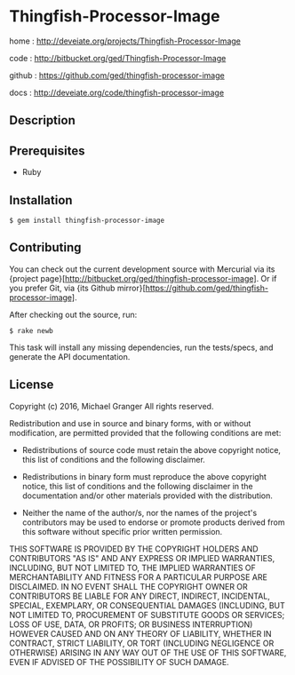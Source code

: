# Thingfish-Processor-Image

home
: http://deveiate.org/projects/Thingfish-Processor-Image

code
: http://bitbucket.org/ged/Thingfish-Processor-Image

github
: https://github.com/ged/thingfish-processor-image

docs
: http://deveiate.org/code/thingfish-processor-image


## Description




## Prerequisites

* Ruby


## Installation

    $ gem install thingfish-processor-image


## Contributing

You can check out the current development source with Mercurial via its
{project page}[http://bitbucket.org/ged/thingfish-processor-image]. Or if you prefer Git, via 
{its Github mirror}[https://github.com/ged/thingfish-processor-image].

After checking out the source, run:

    $ rake newb

This task will install any missing dependencies, run the tests/specs,
and generate the API documentation.


## License

Copyright (c) 2016, Michael Granger
All rights reserved.

Redistribution and use in source and binary forms, with or without
modification, are permitted provided that the following conditions are met:

* Redistributions of source code must retain the above copyright notice,
  this list of conditions and the following disclaimer.

* Redistributions in binary form must reproduce the above copyright notice,
  this list of conditions and the following disclaimer in the documentation
  and/or other materials provided with the distribution.

* Neither the name of the author/s, nor the names of the project's
  contributors may be used to endorse or promote products derived from this
  software without specific prior written permission.

THIS SOFTWARE IS PROVIDED BY THE COPYRIGHT HOLDERS AND CONTRIBUTORS "AS IS"
AND ANY EXPRESS OR IMPLIED WARRANTIES, INCLUDING, BUT NOT LIMITED TO, THE
IMPLIED WARRANTIES OF MERCHANTABILITY AND FITNESS FOR A PARTICULAR PURPOSE ARE
DISCLAIMED. IN NO EVENT SHALL THE COPYRIGHT OWNER OR CONTRIBUTORS BE LIABLE
FOR ANY DIRECT, INDIRECT, INCIDENTAL, SPECIAL, EXEMPLARY, OR CONSEQUENTIAL
DAMAGES (INCLUDING, BUT NOT LIMITED TO, PROCUREMENT OF SUBSTITUTE GOODS OR
SERVICES; LOSS OF USE, DATA, OR PROFITS; OR BUSINESS INTERRUPTION) HOWEVER
CAUSED AND ON ANY THEORY OF LIABILITY, WHETHER IN CONTRACT, STRICT LIABILITY,
OR TORT (INCLUDING NEGLIGENCE OR OTHERWISE) ARISING IN ANY WAY OUT OF THE USE
OF THIS SOFTWARE, EVEN IF ADVISED OF THE POSSIBILITY OF SUCH DAMAGE.


